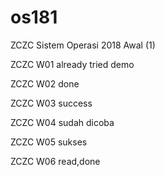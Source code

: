 # os181
ZCZC Sistem Operasi 2018 Awal (1)

ZCZC W01 already tried demo

ZCZC W02 done

ZCZC W03 success

ZCZC W04 sudah dicoba

ZCZC W05 sukses

ZCZC W06 read,done
